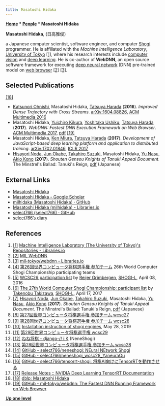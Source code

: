 ```yaml
---
title: Masatoshi Hidaka
---
```

**[Home](Home "Home") \* [People](People "People") \* Masatoshi Hidaka**


**Masatoshi Hidaka**, (日高雅俊)  

a Japanese computer scientist, software engineer, and computer [Shogi](Shogi "Shogi") programmer. He is affiliated with the *Machine Intelligence Laboratory*, [University of Tokyo](https://en.wikipedia.org/wiki/University_of_Tokyo) <a id="cite-note-1" href="#cite-ref-1">[1]</a>, where his research interests include [computer vision](https://en.wikipedia.org/wiki/Computer_vision) and [deep learning](Deep_Learning "Deep Learning").
He is co-author of **WebDNN**, an open source software framework for executing [deep neural network](Neural_Networks#Deep "Neural Networks") (DNN) pre-trained model on [web browser](https://en.wikipedia.org/wiki/Web_browser) <a id="cite-note-2" href="#cite-ref-2">[2]</a> <a id="cite-note-3" href="#cite-ref-3">[3]</a>.



## Selected Publications


<a id="cite-note-18" href="#cite-ref-18">[18]</a>



* [Katsunori Ohnishi](https://dblp.org/pers/hd/o/Ohnishi:Katsunori), Masatoshi Hidaka, [Tatsuya Harada](https://dblp.org/pers/hd/h/Harada:Tatsuya) (**2016**). *Improved Dense Trajectory with Cross Streams*. [arXiv:1604.08826](https://arxiv.org/abs/1604.08826), [ACM Multimedia 2016](https://dblp.org/db/conf/mm/mm2016.html)
* Masatoshi Hidaka, [Yuichiro Kikura](https://dblp.org/pers/hd/k/Kikura:Yuichiro), [Yoshitaka Ushiku](https://dblp.org/pers/hd/u/Ushiku:Yoshitaka), [Tatsuya Harada](https://dblp.org/pers/hd/h/Harada:Tatsuya) (**2017**). *WebDNN: Fastest DNN Execution Framework on Web Browser*. [ACM Multimedia 2017](https://dblp.org/db/conf/mm/mm2017.html), [pdf](https://www.mi.t.u-tokyo.ac.jp/assets/publication/webdnn.pdf) <a id="cite-note-19" href="#cite-ref-19">[19]</a>
* Masatoshi Hidaka, [Ken Miura](https://dblp.org/pers/hd/m/Miura:Ken), [Tatsuya Harada](https://dblp.org/pers/hd/h/Harada:Tatsuya) (**2017**). *Development of JavaScript-based deep learning platform and application to distributed training*. [arXiv:1702.01846](https://arxiv.org/abs/1702.01846), [ICLR 2017](https://dblp.org/db/conf/iclr/iclr2017w.html)
* [Hisayori Noda](Hisayori_Noda "Hisayori Noda"), [Jun Okabe](Jun_Okabe "Jun Okabe"), [Takahiro Suzuki](index.php?title=Takahiro_Suzuki&action=edit&redlink=1 "Takahiro Suzuki (page does not exist)"), Masatoshi Hidaka, [Yu Nasu](Yu_Nasu "Yu Nasu"), [Akio Kono](index.php?title=Akio_Kono&action=edit&redlink=1 "Akio Kono (page does not exist)") (**2017**). *Shouten Gensou Knights of Tanuki Appeal Document*. The Minstrel's Ballad: Tanuki's Reign, [pdf](http://www2.computer-shogi.org/wcsc27/appeal/tanuki-/appeal.pdf) (Japanese)


## External Links


* [Masatoshi Hidaka](https://milhidaka.github.io/index_en.html)
* [Masatoshi Hidaka‬ - ‪Google Scholar‬](https://scholar.google.co.jp/citations?user=sRJNi0wAAAAJ&hl=en)
* [milhidaka (Masatoshi Hidaka) · GitHub](https://github.com/milhidaka)
* [Masatoshi Hidaka (milhidaka) - Libraries.io](https://libraries.io/github/milhidaka)
* [select766 (select766) · GitHub](https://github.com/select766)
* [select766’s diary](https://select766.hatenablog.com/)


## References


1. <a id="cite-ref-1" href="#cite-note-1">[1]</a> [Machine Intelligence Laboratory (The University of Tokyo)'s Repositories - Libraries.io](https://libraries.io/github/mil-tokyo/repositories)
2. <a id="cite-ref-2" href="#cite-note-2">[2]</a> [MIL WebDNN](https://mil-tokyo.github.io/webdnn/)
3. <a id="cite-ref-3" href="#cite-note-3">[3]</a> [mil-tokyo/webdnn - Libraries.io](https://libraries.io/github/mil-tokyo/webdnn)
4. <a id="cite-ref-4" href="#cite-note-4">[4]</a> [第26回世界コンピュータ将棋選手権 参加チーム](http://www2.computer-shogi.org/wcsc26/team.html) 26th World Computer Shogi Championship participating teams
5. <a id="cite-ref-5" href="#cite-note-5">[5]</a> [WCSC26 participation list](https://groups.google.com/d/msg/shogi-l/-fO7GP6Zzww/8pG4UYeNAAAJ) by [Reijer Grimbergen](Reijer_Grimbergen "Reijer Grimbergen"), [SHOGI-L](Computer_Chess_Forums "Computer Chess Forums"), April 08, 2016
6. <a id="cite-ref-6" href="#cite-note-6">[6]</a> [The 27th World Computer Shogi Championship: participant list](https://groups.google.com/d/msg/shogi-l/v-tznD0IQe0/37KYlSYtAgAJ) by [Takenobu Takizawa](Takenobu_Takizawa "Takenobu Takizawa"), [SHOGI-L](Computer_Chess_Forums "Computer Chess Forums"), April 17, 2017
7. <a id="cite-ref-7" href="#cite-note-7">[7]</a> [Hisayori Noda](Hisayori_Noda "Hisayori Noda"), [Jun Okabe](Jun_Okabe "Jun Okabe"), [Takahiro Suzuki](index.php?title=Takahiro_Suzuki&action=edit&redlink=1 "Takahiro Suzuki (page does not exist)"), Masatoshi Hidaka, [Yu Nasu](Yu_Nasu "Yu Nasu"), [Akio Kono](index.php?title=Akio_Kono&action=edit&redlink=1 "Akio Kono (page does not exist)") (**2017**). *Shouten Gensou Knights of Tanuki Appeal Document*. The Minstrel's Ballad: Tanuki's Reign, [pdf](http://www2.computer-shogi.org/wcsc27/appeal/tanuki-/appeal.pdf) (Japanese)
8. <a id="cite-ref-8" href="#cite-note-8">[8]</a> [第27回世界コンピュータ将棋選手権 参加チーム wcsc27](http://www2.computer-shogi.org/wcsc27/team.html)
9. <a id="cite-ref-9" href="#cite-note-9">[9]</a> [第28回世界コンピュータ将棋選手権 参加チーム wcsc28](https://www.apply.computer-shogi.org/wcsc28/team.html)
10. <a id="cite-ref-10" href="#cite-note-10">[10]</a> [Installation instruction of shogi engines](https://www.uuunuuun.com/single-post/2019/05/28/Installation-instruction-of-shogi-engines-v2019-May), May 28, 2019
11. <a id="cite-ref-11" href="#cite-note-11">[11]</a> [第29回世界コンピュータ将棋選手権 wcsc29](http://www2.computer-shogi.org/wcsc29/)
12. <a id="cite-ref-12" href="#cite-note-12">[12]</a> [ねね将棋 - django-\/\/ i K](https://www.qhapaq.org/shogi/shogiwiki/softs/neneshogi/) (NeneShogi)
13. <a id="cite-ref-13" href="#cite-note-13">[13]</a> [第28回世界コンピュータ将棋選手権 参加チーム wcsc28](https://www.apply.computer-shogi.org/wcsc28/team.html)
14. <a id="cite-ref-14" href="#cite-note-14">[14]</a> [GitHub - select766/neneshogi: NEural NEtwork Shogi](https://github.com/select766/neneshogi)
15. <a id="cite-ref-15" href="#cite-note-15">[15]</a> [GitHub - select766/neneshogi\_wcsc28\_YaneuraOu](https://github.com/select766/neneshogi_wcsc28_YaneuraOu)
16. <a id="cite-ref-16" href="#cite-note-16">[16]</a> [GitHub - select766/tensorrt-shogi: 将棋AI向けにTensorRTを動作させる](https://github.com/select766/tensorrt-shogi)
17. <a id="cite-ref-17" href="#cite-note-17">[17]</a> [Release Notes :: NVIDIA Deep Learning TensorRT Documentation](https://docs.nvidia.com/deeplearning/tensorrt/release-notes/tensorrt-7.html)
18. <a id="cite-ref-18" href="#cite-note-18">[18]</a> [dblp: Masatoshi Hidaka](https://dblp.org/pers/h/Hidaka:Masatoshi.html)
19. <a id="cite-ref-19" href="#cite-note-19">[19]</a> [GitHub - mil-tokyo/webdnn: The Fastest DNN Running Framework on Web Browser](https://github.com/mil-tokyo/webdnn)

**[Up one level](People "People")**







 
